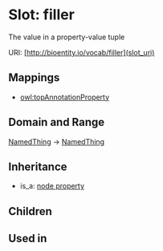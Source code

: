 # Slot: filler


The value in a property-value tuple

URI: [http://bioentity.io/vocab/filler](slot_uri)
## Mappings

 * [owl:topAnnotationProperty](http://purl.obolibrary.org/obo/owl_topAnnotationProperty)
## Domain and Range

[NamedThing](NamedThing.md) -> [NamedThing](NamedThing.md)
## Inheritance

 *  is_a: [node property](node_property.md)
## Children

## Used in

